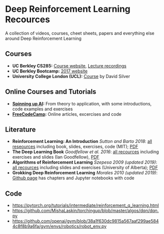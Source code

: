 # Deep Reinforcement Learning Recources

A collection of videos, courses, cheet sheets, papers and everything else around Deep Reinforcement Learning

## Courses

- **UC Berkley CS285:** [Course website](http://rail.eecs.berkeley.edu/deeprlcourse/resources/#prev-off), [Lecture recordings](https://www.youtube.com/playlist?list=PLkFD6_40KJIwhWJpGazJ9VSj9CFMkb79A)
- **UC Berkley Bootcamp:** [2017 website](https://sites.google.com/view/deep-rl-bootcamp/home)
- **University College London (UCL):** [Course](https://www.davidsilver.uk/teaching/) by David Silver

## Online Courses and Tutorials

- **[Spinning up AI](https://spinningup.openai.com/en/latest/user/introduction.html):** From theory to application, with some introductions, code examples and exercises
- **[FreeCodeCamp](https://github.com/simoninithomas/Deep_reinforcement_learning_Course):** Online articles, excercises and code

## Literature

- **Reinforcement Learning: An Introduction** *Sutton and Barto 2018*: [all reseources](http://incompleteideas.net/book/the-book-2nd.html) including book, slides, exercises, code (MIT); [PDF](http://incompleteideas.net/book/RLbook2020.pdf) 
- **The Deep Learning Book** *Goodfellow et al. 2016*: [all recources](http://www.deeplearningbook.org/) including exercises and slides (Ian Goodfellow), [PDF](https://raw.githubusercontent.com/janishar/mit-deep-learning-book-pdf/master/complete-book-bookmarked-pdf/deeplearningbook.pdf)
- **Algorithms of Reinforcement Learning** *Szepesa 2009 (updated 2019)*: [all recources](https://sites.ualberta.ca/~szepesva/rlbook.html) including slides and exercises (University of Alberta); [PDF](https://sites.ualberta.ca/~szepesva/papers/RLAlgsInMDPs.pdf) 
- **Grokking Deep Reinforcement Learning** *Morales 2010 (updated 2019)*: [Github page](https://github.com/mimoralea/gdrl) has chapters and Jupyter notebooks with code

## Code 

- https://pytorch.org/tutorials/intermediate/reinforcement_q_learning.html
- https://github.com/MishaLaskin/torchingup/blob/master/algos/dqn/dqn.py
- https://github.com/openai/gym/blob/38a1f630dc9815a567aaf299ae5844c8f8b9a6fa/gym/envs/robotics/robot_env.py